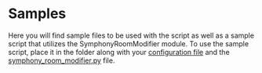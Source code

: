 # Samples

Here you will find sample files to be used with the script as well as a sample script that utilizes the SymphonyRoomModifier module. To use the sample script, place it in the folder along with your [configuration file](./config.yaml) and the [symphony_room_modifier.py](../src/symphony_room_modifier/symphony_room_modifier.py) file. 